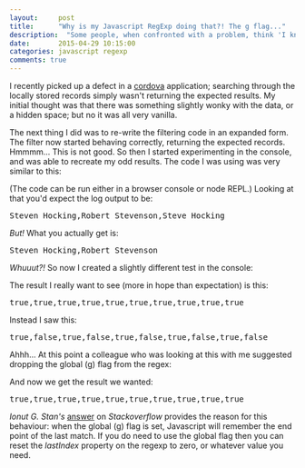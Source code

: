 ```yaml
---
layout: 	post
title:  	"Why is my Javascript RegExp doing that?! The g flag..."
description:  "Some people, when confronted with a problem, think 'I know, I'll use regular expressions'. Now they have two problems."
date:   	2015-04-29 10:15:00
categories: javascript regexp
comments: true
---
```

I recently picked up a defect in a [cordova][apache-cordova] application; searching through the locally stored records simply wasn't returning the expected results. My initial thought was that there was something slightly wonky with the data, or a hidden space; but no it was all very vanilla.

The next thing I did was to re-write the filtering code in an expanded form. The filter now started behaving correctly, returning the expected records. Hmmmm... This is not good. So then I started experimenting in the console, and was able to recreate my odd results. The code I was using was very similar to this:

<script src="https://gist.github.com/steve-codemunkies/7e99bedabc058bae4401.js"></script>

(The code can be run either in a browser console or node REPL.) Looking at that you'd expect the log output to be:

<pre>Steven Hocking,Robert Stevenson,Steve Hocking</pre>

_But!_ What you actually get is:

<pre>Steven Hocking,Robert Stevenson</pre>

_Whuuut?!_ So now I created a slightly different test in the console:

<script src="https://gist.github.com/steve-codemunkies/fd4048557af2ab7d4b17.js"></script>

The result I really want to see (more in hope than expectation) is this:

<pre>true,true,true,true,true,true,true,true,true,true</pre>

Instead I saw this:

<pre>true,false,true,false,true,false,true,false,true,false</pre>

Ahhh... At this point a colleague who was looking at this with me suggested dropping the global (g) flag from the regex:

<script src="https://gist.github.com/steve-codemunkies/835c0e540655606cdbdf.js"></script>

And now we get the result we wanted:

<pre>true,true,true,true,true,true,true,true,true,true</pre>

_Ionut G. Stan's_ [answer][stackoverflow-regexp] on _Stackoverflow_ provides the reason for this behaviour: when the global (g) flag is set, Javascript will remember the end point of the last match. If you do need to use the global flag then you can reset the _lastIndex_ property on the regexp to zero, or whatever value you need.

<script src="https://gist.github.com/steve-codemunkies/9fe8e0ed845a0bf5c342.js"></script>

[apache-cordova]:       https://cordova.apache.org/
[stackoverflow-regexp]: http://stackoverflow.com/a/1520853/747649
